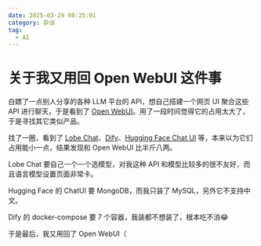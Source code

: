 ```yaml
---
date: 2025-03-29 08:25:01
category: 杂谈
tag: 
  - AI
---
```


# 关于我又用回 Open WebUI 这件事

白嫖了一点别人分享的各种 LLM 平台的 API，想自己搭建一个网页 UI 聚合这些 API 进行聊天，于是看到了 [Open WebUI](https://openwebui.com/)。用了一段时间觉得它的占用太大了，于是寻找其它类似产品。

找了一圈，看到了 [Lobe Chat](https://lobehub.com/zh)、[Dify](https://dify.ai/zh)、[Hugging Face Chat UI](https://huggingface.co/docs/chat-ui/index) 等，本来以为它们占用能小一点，结果发现和 Open WebUI 比半斤八两。

Lobe Chat 要自己一个一个选模型，对我这种 API 和模型比较多的很不友好，而且语言模型设置页面非常卡。

Hugging Face 的 ChatUI 要 MongoDB，而我只装了 MySQL，另外它不支持中文。

Dify 的 docker-compose 要 7 个容器，我装都不想装了，根本吃不消😂

于是最后，我又用回了 Open WebUI（